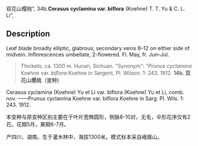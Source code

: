 双花山樱桃",
34b.**Cerasus cyclamina var. biflora** (Koehne) T. T. Yu & C. L. Li",

## Description
Leaf blade broadly elliptic, glabrous; secondary veins 8–12 on either side of midvein. Inflorescences umbellate, 2-flowered. Fl. May, fr. Jun–Jul.

> Thickets; ca. 1300 m. Hunan, Sichuan.
  "Synonym": "*Prunus cyclamina* Koehne var. *biflora* Koehne in Sargent, Pl. Wilson. 1: 243. 1912.
**14b. 双花山樱桃（变种）**

Cerasus cyclamina (Koehne) Yu et Li var. biflora (Koehne) Yu et Li, comb. nov. ——Prunus cyclamina Koehne var. biflora Koehne in Sarg. Pl. Wils. 1: 243. 1912.

本变种与原变种区别主要在于叶片宽椭圆形，侧脉8-10对，无毛，伞形花序仅有2花。花期5月，果期6-7月。

产四川、湖南。生于灌木林中，海拔1300米。模式标本采自峨眉山。
